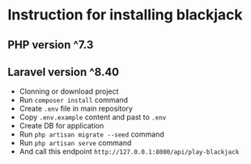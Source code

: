 

# Instruction for installing blackjack

## PHP version ^7.3
## Laravel version ^8.40

- Clonning or download project
- Run `composer install` command
- Create `.env` file in main repository
- Copy `.env.example` content and past to `.env`
- Create DB for application
- Run `php artisan migrate --seed` command
- Run `php artisan serve` command
- And call this endpoint `http://127.0.0.1:8000/api/play-blackjack`
